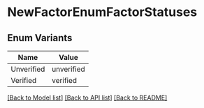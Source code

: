 # NewFactorEnumFactorStatuses

## Enum Variants

| Name | Value |
|---- | -----|
| Unverified | unverified |
| Verified | verified |


[[Back to Model list]](../README.md#documentation-for-models) [[Back to API list]](../README.md#documentation-for-api-endpoints) [[Back to README]](../README.md)



